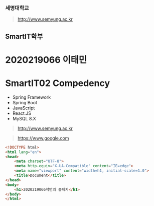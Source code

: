 ### 세명대학교
> http://www.semyung.ac.kr
## SmartIT학부
# 2020219066 이태민

# SmartIT02 Compedency
- Spring Framework
- Spring Boot
- JavaScript
- React.JS
- MySQL 8.X

> http://www.semyung.ac.kr

> https://www.google.com

```html
<!DOCTYPE html>
<html lang="en">
<head>
    <meta charset="UTF-8">
    <meta http-equiv="X-UA-Compatible" content="IE=edge">
    <meta name="viewport" content="width=h1, initial-scale=1.0">
    <title>Document</title>
</head>
<body>
    <h1>2020219066학번의 홈페지</h1>
</body>
</html>
```

